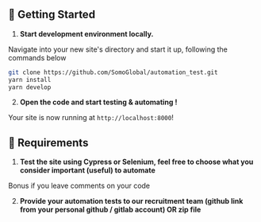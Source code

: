 ## 🚀 Getting Started

1. **Start development environment locally.**

Navigate into your new site's directory and start it up, following the commands below

```sh
git clone https://github.com/SomoGlobal/automation_test.git
yarn install
yarn develop
```

2. **Open the code and start testing & automating !**

Your site is now running at `http://localhost:8000`!


## 📝 Requirements

1. **Test the site using Cypress or Selenium, feel free to choose what you consider important (useful) to automate**

Bonus if you leave comments on your code

2. **Provide your automation tests to our recruitment team (github link from your personal github / gitlab account) OR zip file**